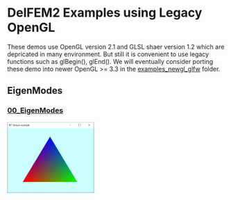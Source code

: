 # DelFEM2 Examples using Legacy OpenGL

These demos use OpenGL version 2.1 and GLSL shaer version 1.2 which are depricated in many environment. But still it is convenient to use legacy functions such as glBegin(), glEnd(). We will eventually consider porting these demo into newer OpenGL >= 3.3 in the [examples_newgl_glfw](../examples_newgl_glfw) folder.



## EigenModes

### [00_EigenModes](00_EigenModes)
<img src="00_EigenModes/thumbnail.png" width=200px>


